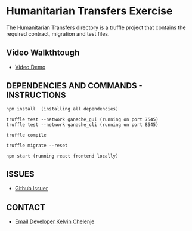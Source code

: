 # Humanitarian Transfers Exercise

The Humanitarian Transfers directory is a truffle project that contains the required
contract, migration and test files.

## Video Walkthtough
- [Video Demo](https://streamable.com/g7x8h9)
## DEPENDENCIES AND COMMANDS - INSTRUCTIONS

```
npm install  (installing all dependencies)

truffle test --network ganache_gui (running on port 7545)
truffle test --network ganache_cli (running on port 8545)

truffle compile

truffle migrate --reset 

npm start (running react frontend locally)
```

## ISSUES
- [Github Issuer](https://github.com/keptac/humanitarian-transfer/issues)

## CONTACT
- [Email Developer Kelvin Chelenje](mailto:kchelenje@gmail.com)